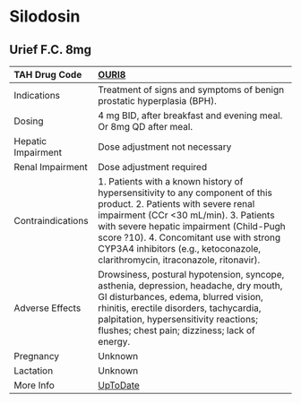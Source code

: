 # Silodosin

## Urief F.C. 8mg

| TAH Drug Code      | [OURI8](https://www.tahsda.org.tw/drugs/hissearch.php?drug_code=OURI8)                                                                                                                                                                                                                                                               |
|:-------------------|:-------------------------------------------------------------------------------------------------------------------------------------------------------------------------------------------------------------------------------------------------------------------------------------------------------------------------------------|
| Indications        | Treatment of signs and symptoms of benign prostatic hyperplasia (BPH).                                                                                                                                                                                                                                                               |
| Dosing             | 4 mg BID, after breakfast and evening meal. Or 8mg QD after meal.                                                                                                                                                                                                                                                                    |
| Hepatic Impairment | Dose adjustment not necessary                                                                                                                                                                                                                                                                                                        |
| Renal Impairment   | Dose adjustment required                                                                                                                                                                                                                                                                                                             |
| Contraindications  | 1. Patients with a known history of hypersensitivity to any component of this product. 2. Patients with severe renal impairment (CCr <30 mL/min). 3. Patients with severe hepatic impairment (Child-Pugh score ?10). 4. Concomitant use with strong CYP3A4 inhibitors (e.g., ketoconazole, clarithromycin, itraconazole, ritonavir). |
| Adverse Effects    | Drowsiness, postural hypotension, syncope, asthenia, depression, headache, dry mouth, GI disturbances, edema, blurred vision, rhinitis, erectile disorders, tachycardia, palpitation, hypersensitivity reactions; flushes; chest pain; dizziness; lack of energy.                                                                    |
| Pregnancy          | Unknown                                                                                                                                                                                                                                                                                                                              |
| Lactation          | Unknown                                                                                                                                                                                                                                                                                                                              |
| More Info          | [UpToDate](https://www.uptodate.com/contents/silodosin-drug-information)                                                                                                                                                                                                                                                             |

